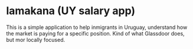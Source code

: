# lamakana (UY salary app)
This is a simple application to help inmigrants in Uruguay, understand how the market is paying for a specific position. Kind of what Glassdoor does, but mor locally focused.
